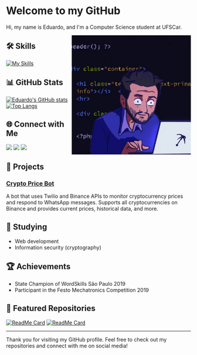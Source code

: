 # Welcome to my GitHub

Hi, my name is Eduardo, and I'm a Computer Science student at UFSCar. 

<img src="image_git.gif" width="325px" align="right">

## 🛠️ Skills

[![My Skills](https://skillicons.dev/icons?i=c,cs,cpp,git,js,linux,postgres,py,vscode&perline=9)](https://skillicons.dev)

## 📊 GitHub Stats

[![Eduardo's GitHub stats](https://github-readme-stats.vercel.app/api?username=Edu-Spinelli&show_icons=true&theme=radical)](https://github.com/anuraghazra/github-readme-stats)
[![Top Langs](https://github-readme-stats.vercel.app/api/top-langs/?username=Edu-Spinelli&layout=compact&theme=radical)](https://github.com/anuraghazra/github-readme-stats)

## 🌐 Connect with Me

<div> 
  <a href="https://www.instagram.com/edu_spinelli/" target="_blank"><img src="https://img.shields.io/badge/-Instagram-%23E4405F?style=for-the-badge&logo=instagram&logoColor=white" target="_blank"></a>
  <a href="mailto:eduardospinelli11@gmail.com"><img src="https://img.shields.io/badge/-Gmail-%23333?style=for-the-badge&logo=gmail&logoColor=white" target="_blank"></a>
  <a href="https://www.linkedin.com/in/eduardo-spinelli-a309011a1/" target="_blank"><img src="https://img.shields.io/badge/-LinkedIn-%230077B5?style=for-the-badge&logo=linkedin&logoColor=white" target="_blank"></a> 
</div>

## 🚀 Projects

### [Crypto Price Bot](https://github.com/Edu-Spinelli/crypto-price-bot)
A bot that uses Twilio and Binance APIs to monitor cryptocurrency prices and respond to WhatsApp messages. Supports all cryptocurrencies on Binance and provides current prices, historical data, and more.

## 📖 Studying

- Web development
- Information security (cryptography)

## 🏆 Achievements

- State Champion of WordSkills São Paulo 2019
- Participant in the Festo Mechatronics Competition 2019

## 🌟 Featured Repositories

[![ReadMe Card](https://github-readme-stats.vercel.app/api/pin/?username=Edu-Spinelli&repo=crypto-price-bot&theme=radical)](https://github.com/Edu-Spinelli/crypto-price-bot)
[![ReadMe Card](https://github-readme-stats.vercel.app/api/pin/?username=Edu-Spinelli&repo=project2&theme=radical)](https://github.com/Edu-Spinelli/project2)

---

Thank you for visiting my GitHub profile. Feel free to check out my repositories and connect with me on social media!
